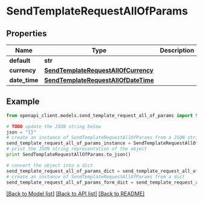 # SendTemplateRequestAllOfParams


## Properties
Name | Type | Description | Notes
------------ | ------------- | ------------- | -------------
**default** | **str** |  | [optional] 
**currency** | [**SendTemplateRequestAllOfCurrency**](SendTemplateRequestAllOfCurrency.md) |  | [optional] 
**date_time** | [**SendTemplateRequestAllOfDateTime**](SendTemplateRequestAllOfDateTime.md) |  | [optional] 

## Example

```python
from openapi_client.models.send_template_request_all_of_params import SendTemplateRequestAllOfParams

# TODO update the JSON string below
json = "{}"
# create an instance of SendTemplateRequestAllOfParams from a JSON string
send_template_request_all_of_params_instance = SendTemplateRequestAllOfParams.from_json(json)
# print the JSON string representation of the object
print SendTemplateRequestAllOfParams.to_json()

# convert the object into a dict
send_template_request_all_of_params_dict = send_template_request_all_of_params_instance.to_dict()
# create an instance of SendTemplateRequestAllOfParams from a dict
send_template_request_all_of_params_form_dict = send_template_request_all_of_params.from_dict(send_template_request_all_of_params_dict)
```
[[Back to Model list]](../README.md#documentation-for-models) [[Back to API list]](../README.md#documentation-for-api-endpoints) [[Back to README]](../README.md)


